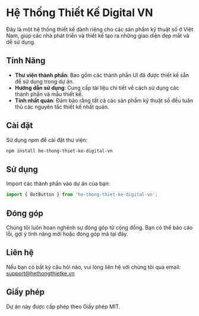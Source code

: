 # Hệ Thống Thiết Kế Digital VN

Đây là một hệ thống thiết kế dành riêng cho các sản phẩm kỹ thuật số ở Việt Nam, giúp các nhà phát triển và thiết kế tạo ra những giao diện đẹp mắt và dễ sử dụng.

## Tính Năng
- **Thư viện thành phần**: Bao gồm các thành phần UI đã được thiết kế sẵn để sử dụng trong dự án.
- **Hướng dẫn sử dụng**: Cung cấp tài liệu chi tiết về cách sử dụng các thành phần và mẫu thiết kế.
- **Tính nhất quán**: Đảm bảo rằng tất cả các sản phẩm kỹ thuật số đều tuân thủ các nguyên tắc thiết kế nhất quán.

## Cài đặt
Sử dụng npm để cài đặt thư viện:
```bash
npm install he-thong-thiet-ke-digital-vn
```

## Sử dụng
Import các thành phần vào dự án của bạn:
```javascript
import { BotButton } from 'he-thong-thiet-ke-digital-vn';
```

## Đóng góp
Chúng tôi luôn hoan nghênh sự đóng góp từ cộng đồng. Bạn có thể báo cáo lỗi, gợi ý tính năng mới hoặc đóng góp mã tại đây.

## Liên hệ
Nếu bạn có bất kỳ câu hỏi nào, vui lòng liên hệ với chúng tôi qua email: support@hethongthietke.vn

## Giấy phép
Dự án này được cấp phép theo Giấy phép MIT.
